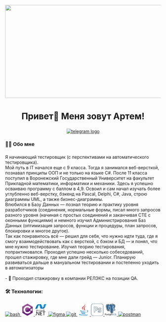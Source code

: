 <br clear="both">

<div align="center">
  <img height="300" width="600" src="https://user-images.githubusercontent.com/74038190/225813708-98b745f2-7d22-48cf-9150-083f1b00d6c9.gif"  />
</div>

###

<h1 align="center">Привет👋 Меня зовут Артем!</h1>

###

<div align="center">
  <a href="https://t.me/mi1ord" target="_blank">
    <img src="https://img.shields.io/static/v1?message=Telegram&logo=telegram&label=&color=2CA5E0&logoColor=white&labelColor=&style=for-the-badge" height="25" alt="telegram logo"  />
  </a>
</div>

###

<h3 align="left">👩‍💻  Обо мне</h3>

###

<p align="left">Я начинающий тестировщик (с перспективами на автоматического тестировщика).<br>Мой путь в IT начался еще с 9 класса. Тогда я занимался веб-версткой, познавал принципы ООП и не только на языке C#. После 11 класса поступил в Воронежский Государственный Университет на факультет Прикладной математики, информатики и механики. Здесь я успешно осваиваю программу с баллом в 4,9. Освоил и сам начал изучать более углубленно веб-верстку, бэкенд на Pascal, Delphi, C#, Java, строю диаграммы UML, а также бизнес-диаграммы.<br>Влюбился в Базу Данных — познал теорию и практику уровня разработчиков (соединения, нормальные формы, писал много запросов разного уровня (начиная с простых соединений и заканчивая CTE с оконными функциями) и немного изучил Администрирования Баз Данных (оптимизация запросов, функции и процедуры, план запросов, блокировки и многое другое).<br>Так как понравилось всё — решил для себя, что нужно идти туда, где я смогу взаимодействовать как с версткой, с бэком и БД — и понял, что мне нужно тестирование. Изучил теорию тестирования, попрактиковался. Проходил успешно несколько собеседований, прошел стажировку, где мне дали грейд — Junior. Планирую развиваться дальше в мануальном тестировании и постепенно уходить в автоматизаторы<br><br>- 🔭 Проходил стажировку в компании РЕЛЭКС на позиции QA.</p>

###

<h3 align="left">🛠 Технологии:</h3>

###

<p align="left"> <a href="https://www.gnu.org/software/bash/" target="_blank" rel="noreferrer"> <img src="https://www.vectorlogo.zone/logos/gnu_bash/gnu_bash-icon.svg" alt="bash" width="40" height="40"/> </a> <a href="https://www.w3schools.com/cs/" target="_blank" rel="noreferrer"> <img src="https://raw.githubusercontent.com/devicons/devicon/master/icons/csharp/csharp-original.svg" alt="csharp" width="40" height="40"/> </a> <a href="https://dotnet.microsoft.com/" target="_blank" rel="noreferrer"> <img src="https://raw.githubusercontent.com/devicons/devicon/master/icons/dot-net/dot-net-original-wordmark.svg" alt="dotnet" width="40" height="40"/> </a> <a href="https://www.figma.com/" target="_blank" rel="noreferrer"> <img src="https://www.vectorlogo.zone/logos/figma/figma-icon.svg" alt="figma" width="40" height="40"/> </a> <a href="https://git-scm.com/" target="_blank" rel="noreferrer"> <img src="https://www.vectorlogo.zone/logos/git-scm/git-scm-icon.svg" alt="git" width="40" height="40"/> </a> <a href="https://www.java.com" target="_blank" rel="noreferrer"> <img src="https://raw.githubusercontent.com/devicons/devicon/master/icons/java/java-original.svg" alt="java" width="40" height="40"/> </a> <a href="https://www.photoshop.com/en" target="_blank" rel="noreferrer"> <img src="https://raw.githubusercontent.com/devicons/devicon/master/icons/photoshop/photoshop-line.svg" alt="photoshop" width="40" height="40"/> </a> <a href="https://www.postgresql.org" target="_blank" rel="noreferrer"> <img src="https://raw.githubusercontent.com/devicons/devicon/master/icons/postgresql/postgresql-original-wordmark.svg" alt="postgresql" width="40" height="40"/> </a> <a href="https://postman.com" target="_blank" rel="noreferrer"> <img src="https://www.vectorlogo.zone/logos/getpostman/getpostman-icon.svg" alt="postman" width="40" height="40"/> </a> </p>

###
